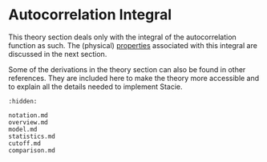 # Autocorrelation Integral

This theory section deals only with the integral of the autocorrelation function as such.
The (physical) [properties](../properties/index.md) associated with this integral
are discussed in the next section.

Some of the derivations in the theory section can also be found in other references.
They are included here to make the theory more accessible
and to explain all the details needed to implement Stacie.

```{toctree}
:hidden:

notation.md
overview.md
model.md
statistics.md
cutoff.md
comparison.md
```
